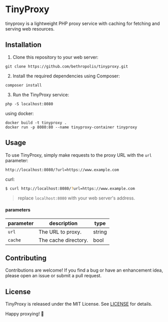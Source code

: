 # TinyProxy

tinyproxy is a lightweight PHP proxy service with caching for fetching and serving web resources.

## Installation

1. Clone this repository to your web server:

```
git clone https://github.com/bethropolis/tinyproxy.git
```

2. Install the required dependencies using Composer:

```
composer install
```
3. Run the TinyProxy service:
```
php -S localhost:8080
```

using docker:
```
docker build -t tinyproxy .
docker run -p 8080:80 --name tinyproxy-container tinyproxy
```

## Usage

To use TinyProxy, simply make requests to the proxy URL with the `url` parameter:

```
http://localhost:8080/?url=https://www.example.com
```
curl:
```bash
$ curl http://localhost:8080/?url=https://www.example.com
```
> replace `localhost:8080` with  your web server's address.

#### parameters
  | parameter | description   | type  |
  | --------- | ------------- |-------|
  | `url` | The URL to proxy. |string |
  | `cache` | The cache directory. |bool|

## Contributing

Contributions are welcome! If you find a bug or have an enhancement idea, please open an issue or submit a pull request.

## License

TinyProxy is released under the MIT License. See [LICENSE](LICENSE) for details.


Happy proxying! 💜
